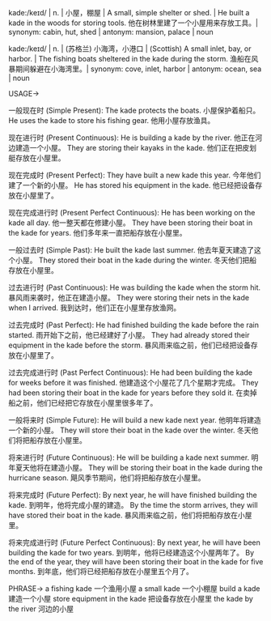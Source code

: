 kade:/keɪd/ | n. | 小屋，棚屋 | A small, simple shelter or shed. |  He built a kade in the woods for storing tools. 他在树林里建了一个小屋用来存放工具。| synonym: cabin, hut, shed | antonym: mansion, palace | noun

kade:/keɪd/ | n. | (苏格兰) 小海湾，小港口 | (Scottish) A small inlet, bay, or harbor. | The fishing boats sheltered in the kade during the storm.  渔船在风暴期间躲避在小海湾里。| synonym: cove, inlet, harbor | antonym: ocean, sea | noun


USAGE->

一般现在时 (Simple Present):
The kade protects the boats. 小屋保护着船只。
He uses the kade to store his fishing gear. 他用小屋存放渔具。

现在进行时 (Present Continuous):
He is building a kade by the river. 他正在河边建造一个小屋。
They are storing their kayaks in the kade. 他们正在把皮划艇存放在小屋里。

现在完成时 (Present Perfect):
They have built a new kade this year. 今年他们建了一个新的小屋。
He has stored his equipment in the kade. 他已经把设备存放在小屋里了。

现在完成进行时 (Present Perfect Continuous):
He has been working on the kade all day. 他一整天都在修建小屋。
They have been storing their boat in the kade for years.  他们多年来一直把船存放在小屋里。

一般过去时 (Simple Past):
He built the kade last summer. 他去年夏天建造了这个小屋。
They stored their boat in the kade during the winter.  冬天他们把船存放在小屋里。

过去进行时 (Past Continuous):
He was building the kade when the storm hit.  暴风雨来袭时，他正在建造小屋。
They were storing their nets in the kade when I arrived. 我到达时，他们正在小屋里存放渔网。

过去完成时 (Past Perfect):
He had finished building the kade before the rain started.  雨开始下之前，他已经建好了小屋。
They had already stored their equipment in the kade before the storm. 暴风雨来临之前，他们已经把设备存放在小屋里了。

过去完成进行时 (Past Perfect Continuous):
He had been building the kade for weeks before it was finished.  他建造这个小屋花了几个星期才完成。
They had been storing their boat in the kade for years before they sold it. 在卖掉船之前，他们已经把它存放在小屋里很多年了。

一般将来时 (Simple Future):
He will build a new kade next year.  他明年将建造一个新的小屋。
They will store their boat in the kade over the winter.  冬天他们将把船存放在小屋里。

将来进行时 (Future Continuous):
He will be building a kade next summer.  明年夏天他将在建造小屋。
They will be storing their boat in the kade during the hurricane season.  飓风季节期间，他们将把船存放在小屋里。

将来完成时 (Future Perfect):
By next year, he will have finished building the kade.  到明年，他将完成小屋的建造。
By the time the storm arrives, they will have stored their boat in the kade.  暴风雨来临之前，他们将把船存放在小屋里。

将来完成进行时 (Future Perfect Continuous):
By next year, he will have been building the kade for two years.  到明年，他将已经建造这个小屋两年了。
By the end of the year, they will have been storing their boat in the kade for five months.  到年底，他们将已经把船存放在小屋里五个月了。


PHRASE->
a fishing kade 一个渔用小屋
a small kade 一个小棚屋
build a kade 建造一个小屋
store equipment in the kade 把设备存放在小屋里
the kade by the river 河边的小屋
